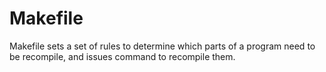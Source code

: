 # Makefile

Makefile sets a set of rules to determine which parts of a program need to be recompile, and issues command to recompile them.
